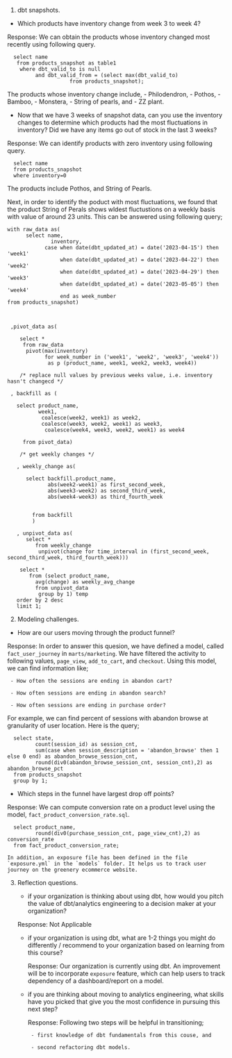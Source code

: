 1. dbt snapshots.

  - Which products have inventory change from week 3 to week 4?

  Response: We can obtain the products whose inventory changed most recently using following query.

      select name
       from products_snapshot as table1
        where dbt_valid_to is null
             and dbt_valid_from = (select max(dbt_valid_to)
                        from products_snapshot);


  The products whose inventory change include, 
      - Philodendron,
      - Pothos, 
      - Bamboo, 
      - Monstera, 
      - String of pearls, and
      - ZZ plant.

  - Now that we have 3 weeks of snapshot data, can you use the inventory changes to determine which products had the most fluctuations in inventory? Did we have any items go out of stock in the last 3 weeks? 

  Response: We can identify products with zero inventory using following query.

      select name
      from products_snapshot
      where inventory=0

   The products include Pothos, and String of Pearls.

   Next, in order to identify the poduct with most fluctuations, we found that the product String of Perals shows wldest fluctustions on a weekly basis with value of around 23 units. This can be answered using following query;



    with raw_data as(
          select name,
                  inventory,
                case when date(dbt_updated_at) = date('2023-04-15') then 'week1'
                     when date(dbt_updated_at) = date('2023-04-22') then 'week2'
                     when date(dbt_updated_at) = date('2023-04-29') then 'week3'
                     when date(dbt_updated_at) = date('2023-05-05') then 'week4'
                     end as week_number
    from products_snapshot)



     ,pivot_data as(

        select *
         from raw_data
          pivot(max(inventory)
                for week_number in ('week1', 'week2', 'week3', 'week4'))
                 as p (product_name, week1, week2, week3, week4))

        /* replace null values by previous weeks value, i.e. inventory hasn't changecd */

     , backfill as (

       select product_name,
              week1,
               coalesce(week2, week1) as week2,
               coalesce(week3, week2, week1) as week3,
                coalesce(week4, week3, week2, week1) as week4
       
         from pivot_data)

        /* get weekly changes */

       , weekly_change as(

          select backfill.product_name,
                 abs(week2-week1) as first_second_week,
                 abs(week3-week2) as second_third_week,
                 abs(week4-week3) as third_fourth_week
       

            from backfill
            )

       , unpivot_data as(
          select * 
             from weekly_change
              unpivot(change for time_interval in (first_second_week, second_third_week, third_fourth_week)))

        select *
           from (select product_name,
             avg(change) as weekly_avg_change
             from unpivot_data
              group by 1) temp
       order by 2 desc
       limit 1;


2. Modeling challenges.

 - How are our users moving through the product funnel?

 Response: In order to answer this quesion, we have defined a model, called `fact_user_journey` in `marts/marketing`. We have filtered the activity to following values, `page_view`, `add_to_cart`, and `checkout`. Using this model, we can find information like;

     - How often the sessions are ending in abandon cart?

     - How often sessions are ending in abandon search?

     - How often sessions are ending in purchase order?

  For example, we can find percent of sessions with abandon browse at granularity of user location. Here is the query;

      select state,
             count(session_id) as session_cnt,
             sum(case when session_description = 'abandon_browse' then 1 else 0 end) as abandon_browse_session_cnt,
             round(div0(abandon_browse_session_cnt, session_cnt),2) as abandon_browse_pct
      from products_snapshot
      group by 1;

 - Which steps in the funnel have largest drop off points?

 Response: We can compute conversion rate on a product level using the model, `fact_product_conversion_rate.sql`.

      select product_name,
             round(div0(purchase_session_cnt, page_view_cnt),2) as conversion_rate
      from fact_product_conversion_rate;

    In addition, an exposure file has been defined in the file `exposure.yml` in the `models` folder. It helps us to track user journey on the greenery ecommerce website.




3. Reflection questions.

   - if your organization is thinking about using dbt, how would you pitch the value of dbt/analytics engineering to a decision maker at your organization? 
   
   Response: Not Applicable

   - if your organization is using dbt, what are 1-2 things you might do differently / recommend to your organization based on learning from this course?

     Response: Our organization is currently using dbt. An improvement will be to incorporate `exposure` feature, which can help users to track dependency of a dashboard/report on a model.

   - if you are thinking about moving to analytics engineering, what skills have you picked that give you the most confidence in pursuing this next step?

     Response: Following two steps will be helpful in transitioning; 

          - first knowledge of dbt fundamentals from this couse, and 

          - second refactoring dbt models.  

       